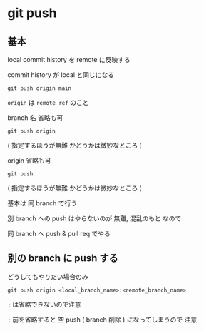 
# git push


## 基本

local commit history を remote に反映する

commit history が local と同じになる

```
git push origin main
```

`origin` は `remote_ref` のこと


branch 名 省略も可

```
git push origin
```

( 指定するほうが無難 かどうかは微妙なところ )


origin 省略も可

```
git push
```

( 指定するほうが無難 かどうかは微妙なところ )



基本は 同 branch で行う

別 branch への push はやらないのが 無難,
混乱のもと なので

同 branch へ push & pull req でやる



## 別の branch に push する

どうしてもやりたい場合のみ

```
git push origin <local_branch_name>:<remote_branch_name>
```

`:` は省略できないので注意

`:` 前を省略すると 空 push ( branch 削除 ) になってしまうので 注意



